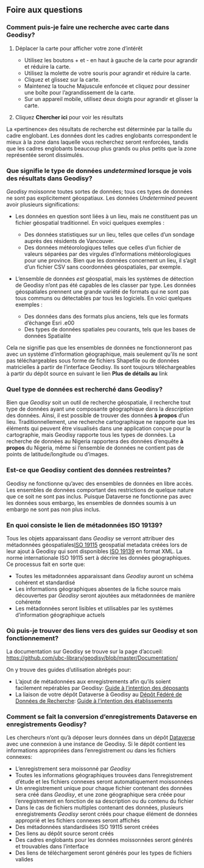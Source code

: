 ## Foire aux questions

### Comment puis-je faire une recherche avec carte dans Geodisy?

1. Déplacer la carte pour afficher votre zone d’intérêt
	* Utilisez les boutons + et - en haut à gauche de la carte pour agrandir et réduire la carte.
	* Utilisez la molette de votre souris pour agrandir et réduire la carte.
	* Cliquez et glissez sur la carte.
	* Maintenez la touche Majuscule enfoncée et cliquez pour dessiner une boîte pour l’agrandissement de la carte.
	* Sur un appareil mobile, utilisez deux doigts pour agrandir et glisser la carte.  

2. Cliquez **Chercher ici** pour voir les résultats	 

La «pertinence» des résultats de recherche est déterminée par la taille du cadre englobant. Les données dont les cadres englobants correspondent le mieux à la zone dans laquelle vous recherchez seront renforcées, tandis que les cadres englobants beaucoup plus grands ou plus petits que la zone représentée seront dissimulés.

### Que signifie le type de données  _undetermined_  lorsque je vois des résultats dans Geodisy?

_Geodisy_ moissonne toutes sortes de données; tous ces types de données ne sont pas explicitement géospatiaux. Les données  _Undetermined_ peuvent avoir plusieurs significations:

* Les données en question sont liées à un lieu, mais ne constituent pas un fichier géospatial traditionnel. En voici quelques exemples :

	* Des données statistiques sur un lieu, telles que celles d’un sondage auprès des résidents de Vancouver.  
	* Des données météorologiques telles que celles d’un fichier de valeurs séparées par des virgules d’informations météorologiques pour une province. Bien que les données concernent un lieu, il s’agit d’un fichier CSV sans coordonnées géospatiales, par exemple.
	
* L’ensemble de données _est_ géospatial, mais les systèmes de détection de Geodisy n’ont pas été capables de les classer par type. Les données géospatiales prennent une grande variété de formats qui ne sont pas tous communs ou détectables par tous les logiciels. En voici quelques exemples :  

	* Des données dans des formats plus anciens, tels que les formats d’échange Esri .e00
	* Des types de données spatiales peu courants, tels que les bases de données Spatialite  

Cela ne signifie pas que les ensembles de données ne fonctionneront pas avec un système d’information géographique, mais seulement qu’ils ne sont pas téléchargeables sous forme de fichiers Shapefile ou de données matricielles à partir de l’interface Geodisy. Ils sont toujours téléchargeables à partir du dépôt source en suivant le lien **Plus de détails au** link

### Quel type de données est recherché dans Geodisy?

Bien que _Geodisy_ soit un outil de recherche géospatiale, il recherche tout type de données ayant une composante géographique dans la _description_ des données. Ainsi, il est possible de trouver des données **à propos** d’un lieu. Traditionnellement, une recherche cartographique ne rapporte que les éléments qui peuvent être visualisés dans une application conçue pour la cartographie, mais Geodisy rapporte tous les types de données. La recherche de données au Nigeria rapportera des données d’enquête **à propos** du Nigeria, même si l’ensemble de données ne contient pas de points de latitude/longitude ou d’images.

### Est-ce que Geodisy contient des données restreintes?

Geodisy ne fonctionne qu’avec des ensembles de données en libre accès. Les ensembles de données comportant des restrictions de quelque nature que ce soit ne sont pas inclus. Puisque Dataverse ne fonctionne pas avec les données sous embargo, les ensembles de données soumis à un embargo ne sont pas non plus inclus.

### En quoi consiste le lien de métadonnées ISO 19139?

Tous les objets apparaissant dans _Geodisy_ se verront attribuer des métadonnées géospatiales[ISO 19115](https://www.iso.org/fr/standard/53798.html) geospatial metadata créées lors de leur ajout à Geodisy qui sont disponibles [ISO 19139](https://www.iso.org/fr/standard/32557.html) en format XML. La norme internationale ISO 19115 sert à décrire les données géographiques. Ce processus fait en sorte que:

* Toutes les métadonnées apparaissant dans _Geodisy_ auront un schéma cohérent et standardisé  
* Les informations géographiques absentes de la fiche source mais découvertes par _Geodisy_ seront ajoutées aux métadonnées de manière cohérente  
* Les métadonnées seront lisibles et utilisables par les systèmes d’information géographique actuels  

### Où puis-je trouver des liens vers des guides sur Geodisy et son fonctionnement?

La documentation sur Geodisy se trouve sur la page d’accueil: <https://github.com/ubc-library/geodisy/blob/master/Documentation/>

On y trouve des guides d’utilisation abrégés pour:

* L’ajout de métadonnées aux enregistrements afin qu’ils soient facilement repérables par Geodisy: [Guide à l’intention des déposants](https://github.com/ubc-library/geodisy/blob/master/Documentation/userguides/GeodisyDepositorGuide.md)  
* La liaison de votre dépôt Dataverse à Geodisy au [Dépôt Fédéré de Données de Recherche](https://geo.frdr.ca): [Guide à l’intention des établissements](https://github.com/ubc-library/geodisy/blob/master/Documentation/userguides/GeodisyInstitutionalGuide.md)

### Comment se fait la conversion d’enregistrements Dataverse en enregistrements Geodisy?

Les chercheurs n’ont qu’à déposer leurs données dans un dépôt [Dataverse](https://dataverse.org) avec une connexion à une instance de Geodisy. Si le dépôt contient les informations appropriées dans l’enregistrement _ou_ dans les fichiers connexes:

* L’enregistrement sera moissonné par _Geodisy_  
* Toutes les informations géographiques trouvées dans l’enregistrement d’étude et les fichiers connexes seront automatiquement moissonnées  
* Un enregistrement unique pour chaque fichier contenant des données sera créé dans _Geodisy_, et une zone géographique sera créée pour l’enregistrement en fonction de sa description ou du contenu du fichier
* Dans le cas de fichiers multiples contenant des données, plusieurs enregistrements _Geodisy_ seront créés pour chaque élément de données approprié et les fichiers connexes seront affichés
* Des métadonnées standardisées ISO 19115 seront créées  
* Des liens au dépôt source seront créés  
* Des cadres englobants pour les données moissonnées seront générés et trouvables dans l’interface  
* Des liens de téléchargement seront générés pour les types de fichiers valides  

		


 
